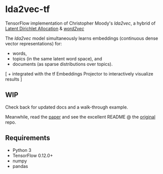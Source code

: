 # lda2vec-tf
TensorFlow implementation of Christopher Moody's *lda2vec*, a hybrid of
[Latent Dirichlet Allocation](https://www.cs.princeton.edu/~blei/papers/BleiNgJordan2003.pdf) &
[*word2vec*](https://papers.nips.cc/paper/5021-distributed-representations-of-words-and-phrases-and-their-compositionality.pdf)

The *lda2vec* model simultaneously learns embeddings (continuous dense vector representations) for:
* words,
* topics (in the same latent word space), and
* documents (as sparse distributions over topics).

\[ \+ integrated with the tf Embeddings Projector to interactively visualize results \]

## WIP
Check back for updated docs and a walk-through example.

Meanwhile, read the [paper](http://arxiv.org/abs/1605.02019) and
see the excellent README @ the [original](https://github.com/cemoody/lda2vec) repo.

## Requirements
* Python 3
* TensorFlow 0.12.0+
* numpy
* pandas
